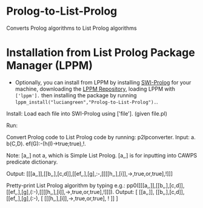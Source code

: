 # Prolog-to-List-Prolog
Converts Prolog algorithms to List Prolog algorithms


# Installation from List Prolog Package Manager (LPPM)

* Optionally, you can install from LPPM by installing <a href="https://www.swi-prolog.org/build/">SWI-Prolog</a> for your machine, downloading the <a href="https://github.com/luciangreen/List-Prolog-Package-Manager">LPPM Repository</a>, loading LPPM with `['lppm'].` then installing the package by running `lppm_install("luciangreen","Prolog-to-List-Prolog").`.

Install:
Load each file into SWI-Prolog using ['file']. (given file.pl)

Run:

Convert Prolog code to List Prolog code by running: p2lpconverter.
Input:
a.
b(C,D).
ef(G):-(h(I)->true;true),!.

Note: [a,*,*] not a, which is Simple List Prolog. [a,*,*] is for inputting into CAWPS predicate dictionary.

Output: [[[a,*,*]],[[b,*,*],[c,d]],[[ef,*,*],[g],:-,[[[[h,*,*],[i]],->,true,or,true],!]]]

Pretty-print List Prolog algorithm by typing e.g.:
pp0([[[a,*,*]],[[b,*,*],[c,d]],[[ef,*,*],[g],(:-),[[[[h,*,*],[i]],->,true,or,true],!]]]).
Output:
[
[[a,*,*]],
[[b,*,*],[c,d]],
[[ef,*,*],[g],(:-),
[
	[[[h,*,*],[i]],->,true,or,true],
	!
]]
]

